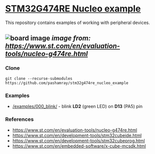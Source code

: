 # [STM32G474RE Nucleo example](https://www.st.com/en/evaluation-tools/nucleo-g474re.html)

This repository contains examples of working with peripheral devices.

![board image](https://www.st.com/bin/ecommerce/api/image.PF267026.en.feature-description-include-personalized-no-cpn-large.jpg)
*image from: https://www.st.com/en/evaluation-tools/nucleo-g474re.html*
---

### Clone

```shell
git clone --recurse-submodules https://github.com/pashamray/stm32g474re_nucleo_example
```

### Examples

- [/examples/000_blink/](examples/000_blink/) - blink **LD2** (green LED) on **D13** (PA5) pin

### References

- https://www.st.com/en/evaluation-tools/nucleo-g474re.html
- https://www.st.com/en/development-tools/stm32cubeide.html
- https://www.st.com/en/development-tools/stm32cubeprog.html
- https://www.st.com/en/embedded-software/x-cube-mcsdk.html
